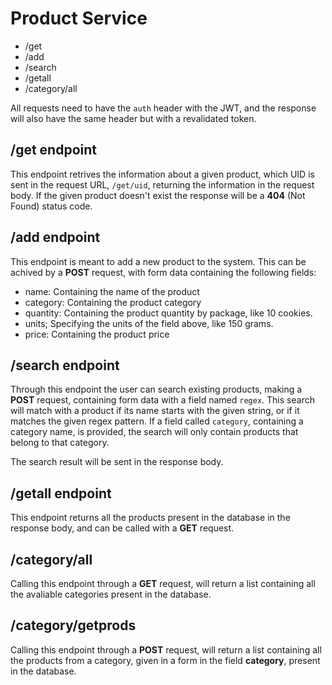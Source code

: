 # Product Service

- /get
- /add
- /search
- /getall
- /category/all

All requests need to have the `auth` header with the JWT, and the response
will also have the same header but with a revalidated token.

## /get endpoint

This endpoint retrives the information about a given product, which UID is
sent in the request URL, `/get/uid`, returning the information in the request
body. If the given product doesn't exist the response will be a **404** (Not
Found) status code.

## /add endpoint

This endpoint is meant to add a new product to the system. This can be achived
by a **POST** request, with form data containing the following fields:

- name: Containing the name of the product
- category: Containing the product category
- quantity: Containing the product quantity by package, like 10 cookies.
- units; Specifying the units of the field above, like 150 grams.
- price: Containing the product price

## /search endpoint

Through this endpoint the user can search existing products, making a **POST**
request, containing form data with a field named `regex`. This search will match
with a product if its name starts with the given string, or if it matches the
given regex pattern. If a field called `category`, containing a category name,
is provided, the search will only contain products that belong to that category.

The search result will be sent in the response body.

## /getall endpoint

This endpoint returns all the products present in the database in the response
body, and can be called with a **GET** request.

## /category/all

Calling this endpoint through a **GET** request, will return a list containing
all the avaliable categories present in the database.

## /category/getprods

Calling this endpoint through a **POST** request, will return a list containing
all the products from a category, given in a form in the field **category**,
present in the database.
